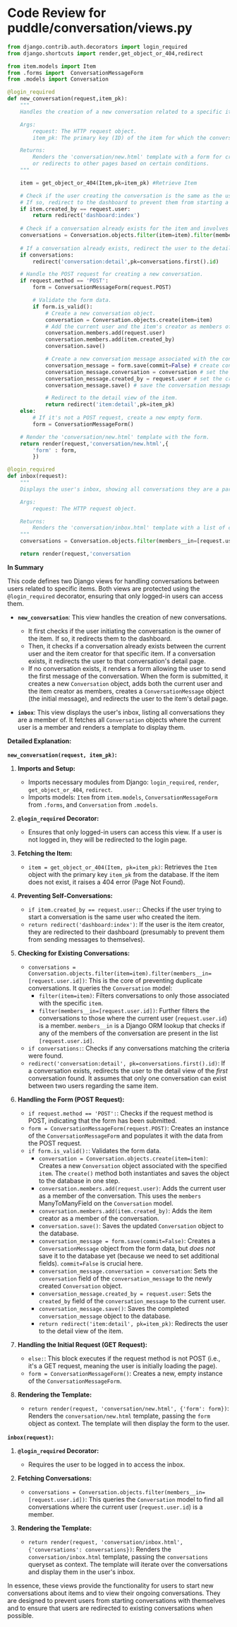 # Code Review for puddle/conversation/views.py

```python
from django.contrib.auth.decorators import login_required
from django.shortcuts import render,get_object_or_404,redirect

from item.models import Item
from .forms import  ConversationMessageForm
from .models import Conversation

@login_required
def new_conversation(request,item_pk):
    """
    Handles the creation of a new conversation related to a specific item.

    Args:
        request: The HTTP request object.
        item_pk: The primary key (ID) of the item for which the conversation is being created.

    Returns:
        Renders the 'conversation/new.html' template with a form for creating a new conversation message,
        or redirects to other pages based on certain conditions.
    """

    item = get_object_or_404(Item,pk=item_pk) #Retrieve Item

    # Check if the user creating the conversation is the same as the user who created the item.
    # If so, redirect to the dashboard to prevent them from starting a conversation with themselves.
    if item.created_by == request.user:
        return redirect('dashboard:index')
    
    # Check if a conversation already exists for the item and involves the current user.
    conversations = Conversation.objects.filter(item=item).filter(members__in=[request.user.id])
    
    # If a conversation already exists, redirect the user to the detail view of that conversation.
    if conversations:
        redirect('conversation:detail',pk=conversations.first().id)

    # Handle the POST request for creating a new conversation.
    if request.method == 'POST':
        form = ConversationMessageForm(request.POST)

        # Validate the form data.
        if form.is_valid():
            # Create a new conversation object.
            conversation = Conversation.objects.create(item=item)
            # Add the current user and the item's creator as members of the conversation.
            conversation.members.add(request.user)
            conversation.members.add(item.created_by)
            conversation.save()

            # Create a new conversation message associated with the conversation.
            conversation_message = form.save(commit=False) # create conversationMessage object, without saving it
            conversation_message.conversation = conversation # set the conversation of the message
            conversation_message.created_by = request.user # set the creator of the message
            conversation_message.save() # save the conversation message object

            # Redirect to the detail view of the item.
            return redirect('item:detail',pk=item_pk)
    else:
        # If it's not a POST request, create a new empty form.
        form = ConversationMessageForm()

    # Render the 'conversation/new.html' template with the form.
    return render(request,'conversation/new.html',{
        'form' : form,
        })

@login_required
def inbox(request):
    """
    Displays the user's inbox, showing all conversations they are a part of.

    Args:
        request: The HTTP request object.

    Returns:
        Renders the 'conversation/inbox.html' template with a list of conversations the user is a member of.
    """
    conversations = Conversation.objects.filter(members__in=[request.user.id])

    return render(request,'conversation
```

**In Summary**

This code defines two Django views for handling conversations between users related to specific items. Both views are protected using the `@login_required` decorator, ensuring that only logged-in users can access them.

*   **`new_conversation`**: This view handles the creation of new conversations.
    *   It first checks if the user initiating the conversation is the owner of the item. If so, it redirects them to the dashboard.
    *   Then, it checks if a conversation already exists between the current user and the item creator for that specific item. If a conversation exists, it redirects the user to that conversation's detail page.
    *   If no conversation exists, it renders a form allowing the user to send the first message of the conversation. When the form is submitted, it creates a new `Conversation` object, adds both the current user and the item creator as members, creates a `ConversationMessage` object (the initial message), and redirects the user to the item's detail page.

*   **`inbox`**: This view displays the user's inbox, listing all conversations they are a member of. It fetches all `Conversation` objects where the current user is a member and renders a template to display them.

**Detailed Explanation:**

**`new_conversation(request, item_pk)`:**

1.  **Imports and Setup:**

    *   Imports necessary modules from Django: `login_required`, `render`, `get_object_or_404`, `redirect`.
    *   Imports models: `Item` from `item.models`, `ConversationMessageForm` from `.forms`, and `Conversation` from `.models`.

2.  **`@login_required` Decorator:**

    *   Ensures that only logged-in users can access this view. If a user is not logged in, they will be redirected to the login page.

3.  **Fetching the Item:**

    *   `item = get_object_or_404(Item, pk=item_pk)`: Retrieves the `Item` object with the primary key `item_pk` from the database.  If the item does not exist, it raises a 404 error (Page Not Found).

4.  **Preventing Self-Conversations:**

    *   `if item.created_by == request.user:`: Checks if the user trying to start a conversation is the same user who created the item.
    *   `return redirect('dashboard:index')`: If the user is the item creator, they are redirected to their dashboard (presumably to prevent them from sending messages to themselves).

5.  **Checking for Existing Conversations:**

    *   `conversations = Conversation.objects.filter(item=item).filter(members__in=[request.user.id])`:  This is the core of preventing duplicate conversations.  It queries the `Conversation` model:
        *   `filter(item=item)`: Filters conversations to only those associated with the specific `item`.
        *   `filter(members__in=[request.user.id])`: Further filters the conversations to those where the current user (`request.user.id`) is a member.  `members__in` is a Django ORM lookup that checks if any of the members of the conversation are present in the list `[request.user.id]`.
    *   `if conversations:`: Checks if any conversations matching the criteria were found.
    *   `redirect('conversation:detail', pk=conversations.first().id)`: If a conversation exists, redirects the user to the detail view of the *first* conversation found. It assumes that only one conversation can exist between two users regarding the same item.

6.  **Handling the Form (POST Request):**

    *   `if request.method == 'POST':`: Checks if the request method is POST, indicating that the form has been submitted.
    *   `form = ConversationMessageForm(request.POST)`: Creates an instance of the `ConversationMessageForm` and populates it with the data from the POST request.
    *   `if form.is_valid():`:  Validates the form data.
        *   `conversation = Conversation.objects.create(item=item)`: Creates a new `Conversation` object associated with the specified `item`. The `create()` method both instantiates and saves the object to the database in one step.
        *   `conversation.members.add(request.user)`: Adds the current user as a member of the conversation.  This uses the `members` ManyToManyField on the `Conversation` model.
        *   `conversation.members.add(item.created_by)`: Adds the item creator as a member of the conversation.
        *   `conversation.save()`: Saves the updated `Conversation` object to the database.
        *   `conversation_message = form.save(commit=False)`: Creates a `ConversationMessage` object from the form data, but *does not* save it to the database yet (because we need to set additional fields). `commit=False` is crucial here.
        *   `conversation_message.conversation = conversation`:  Sets the `conversation` field of the `conversation_message` to the newly created `Conversation` object.
        *   `conversation_message.created_by = request.user`: Sets the `created_by` field of the `conversation_message` to the current user.
        *   `conversation_message.save()`: Saves the completed `conversation_message` object to the database.
        *   `return redirect('item:detail', pk=item_pk)`: Redirects the user to the detail view of the item.

7.  **Handling the Initial Request (GET Request):**

    *   `else:`: This block executes if the request method is not POST (i.e., it's a GET request, meaning the user is initially loading the page).
    *   `form = ConversationMessageForm()`: Creates a new, empty instance of the `ConversationMessageForm`.

8.  **Rendering the Template:**

    *   `return render(request, 'conversation/new.html', {'form': form})`:  Renders the `conversation/new.html` template, passing the `form` object as context.  The template will then display the form to the user.

**`inbox(request)`:**

1.  **`@login_required` Decorator:**
    *   Requires the user to be logged in to access the inbox.

2.  **Fetching Conversations:**

    *   `conversations = Conversation.objects.filter(members__in=[request.user.id])`:  This queries the `Conversation` model to find all conversations where the current user (`request.user.id`) is a member.

3.  **Rendering the Template:**

    *   `return render(request, 'conversation/inbox.html', {'conversations': conversations})`:  Renders the `conversation/inbox.html` template, passing the `conversations` queryset as context. The template will iterate over the conversations and display them in the user's inbox.

In essence, these views provide the functionality for users to start new conversations about items and to view their ongoing conversations. They are designed to prevent users from starting conversations with themselves and to ensure that users are redirected to existing conversations when possible.
